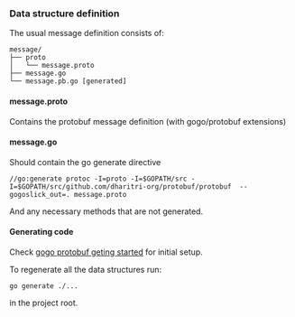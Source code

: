 ### Data structure definition ###

The usual message definition consists of:

```
message/
├── proto
│   └── message.proto
├── message.go
└── message.pb.go [generated]
```

#### message.proto ####

Contains the protobuf message definition (with gogo/protobuf extensions)

#### message.go ####

Should contain the go generate directive

```
//go:generate protoc -I=proto -I=$GOPATH/src -I=$GOPATH/src/github.com/dharitri-org/protobuf/protobuf  --gogoslick_out=. message.proto
```

And any necessary methods that are not generated.

#### Generating code ####

Check [gogo protobuf geting started](https://github.com/dharitri-org/protobuf#getting-started) for initial setup.

To regenerate all the data structures run:
```
go generate ./...
```
in the project root.

